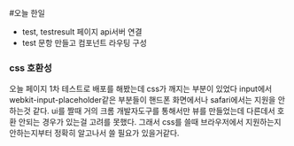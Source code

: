 #오늘 한일
- test, testresult 페이지 api서버 연결
- test 문항 만들고 컴포넌트 라우팅 구성

### css 호환성
오늘 페이지 1차 테스트로 배포를 해봤는데 css가 깨지는 부분이 있었다
input에서 webkit-input-placeholder같은 부분들이 핸드폰 화면에서나 safari에서는 지원을 안하는것 같다.
ui를 짤때 거의 크롬 개발자도구를 통해서만 뷰를 만들었는데 다른데서 호환 안되는 경우가 있는걸 고려를 못했다.
그래서 css를 쓸때 브라우저에서 지원하는지 안하는지부터 정확히 알고나서 쓸 필요가 있을거같다.
